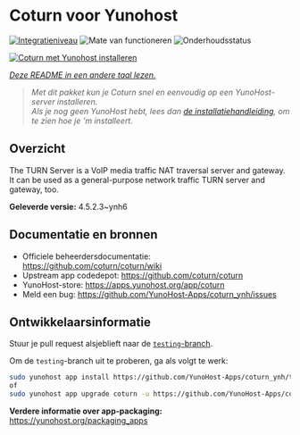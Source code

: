 <!--
NB: Deze README is automatisch gegenereerd door <https://github.com/YunoHost/apps/tree/master/tools/readme_generator>
Hij mag NIET handmatig aangepast worden.
-->

# Coturn voor Yunohost

[![Integratieniveau](https://dash.yunohost.org/integration/coturn.svg)](https://ci-apps.yunohost.org/ci/apps/coturn/) ![Mate van functioneren](https://ci-apps.yunohost.org/ci/badges/coturn.status.svg) ![Onderhoudsstatus](https://ci-apps.yunohost.org/ci/badges/coturn.maintain.svg)

[![Coturn met Yunohost installeren](https://install-app.yunohost.org/install-with-yunohost.svg)](https://install-app.yunohost.org/?app=coturn)

*[Deze README in een andere taal lezen.](./ALL_README.md)*

> *Met dit pakket kun je Coturn snel en eenvoudig op een YunoHost-server installeren.*  
> *Als je nog geen YunoHost hebt, lees dan [de installatiehandleiding](https://yunohost.org/install), om te zien hoe je 'm installeert.*

## Overzicht

The TURN Server is a VoIP media traffic NAT traversal server and gateway. It can be used as a general-purpose network traffic TURN server and gateway, too.

**Geleverde versie:** 4.5.2.3~ynh6
## Documentatie en bronnen

- Officiele beheerdersdocumentatie: <https://github.com/coturn/coturn/wiki>
- Upstream app codedepot: <https://github.com/coturn/coturn>
- YunoHost-store: <https://apps.yunohost.org/app/coturn>
- Meld een bug: <https://github.com/YunoHost-Apps/coturn_ynh/issues>

## Ontwikkelaarsinformatie

Stuur je pull request alsjeblieft naar de [`testing`-branch](https://github.com/YunoHost-Apps/coturn_ynh/tree/testing).

Om de `testing`-branch uit te proberen, ga als volgt te werk:

```bash
sudo yunohost app install https://github.com/YunoHost-Apps/coturn_ynh/tree/testing --debug
of
sudo yunohost app upgrade coturn -u https://github.com/YunoHost-Apps/coturn_ynh/tree/testing --debug
```

**Verdere informatie over app-packaging:** <https://yunohost.org/packaging_apps>
